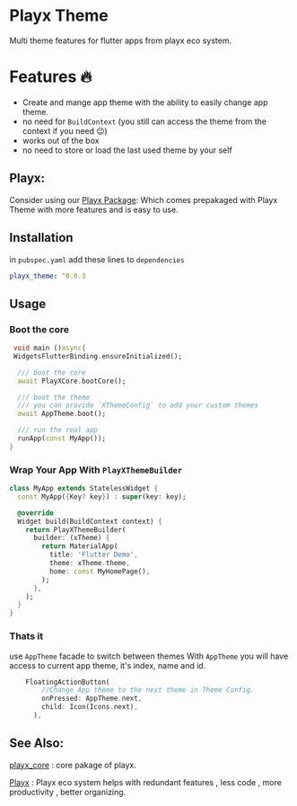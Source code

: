 # Playx Theme
Multi theme features for flutter apps from playx eco system.

# Features 🔥
- Create and mange app theme with the ability to easily change app theme.
- no need for `BuildContext` (you still can access the theme from the context if you need 😉)
- works out of the box
- no need to store or load the last used theme by your self

## Playx:
Consider using our [Playx Package](https://pub.dev/packages/playx):
Which comes prepakaged with Playx Theme with more features and is easy to use.

## Installation

in `pubspec.yaml` add these lines to `dependencies`

```yaml  
playx_theme: ^0.0.3 
```  

## Usage
### Boot the core

```dart
 void main ()async{
 WidgetsFlutterBinding.ensureInitialized();

  /// boot the core
  await PlayXCore.bootCore();

  /// boot the theme
  /// you can provide `XThemeConfig` to add your custom themes
  await AppTheme.boot();

  /// run the real app
  runApp(const MyApp());
}
```

### Wrap Your App With `PlayXThemeBuilder`

```dart
class MyApp extends StatelessWidget {
  const MyApp({Key? key}) : super(key: key);

  @override
  Widget build(BuildContext context) {
    return PlayXThemeBuilder(
      builder: (xTheme) {
        return MaterialApp(
          title: 'Flutter Demo',
          theme: xTheme.theme,
          home: const MyHomePage(),
        );
      },
    );
  }
}
```

### Thats it

use `AppTheme` facade to switch between themes
With `AppTheme` you will have access to current app theme, it's index, name and id.

```dart 
    FloatingActionButton(
        //Change App theme to the next theme in Theme Config.
        onPressed: AppTheme.next,
        child: Icon(Icons.next),
      ),
```
## See Also:
[playx_core](https://pub.dev/packages/playx_core) : core pakage of playx.

[Playx](https://pub.dev/packages/playx) : Playx eco system helps with redundant features , less code , more productivity , better organizing.
